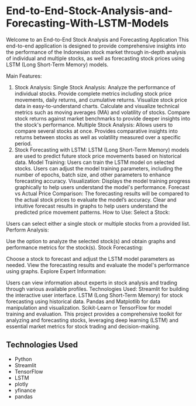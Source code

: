 # End-to-End-Stock-Analysis-and-Forecasting-With-LSTM-Models

Welcome to an End-to-End Stock Analysis and Forecasting Application
This end-to-end application is designed to provide comprehensive insights into the performance of the Indonesian stock market through in-depth analysis of individual and multiple stocks, as well as forecasting stock prices using LSTM (Long Short-Term Memory) models.

Main Features:
1. Stock Analysis:
Single Stock Analysis:
Analyze the performance of individual stocks.
Provide complete metrics including stock price movements, daily returns, and cumulative returns.
Visualize stock price data in easy-to-understand charts.
Calculate and visualize technical metrics such as moving averages (MA) and volatility of stocks.
Compare stock returns against market benchmarks to provide deeper insights into the stock's performance.
Multiple Stock Analysis:
Allows users to compare several stocks at once.
Provides comparative insights into returns between stocks as well as volatility measured over a specific period.
2. Stock Forecasting with LSTM:
LSTM (Long Short-Term Memory) models are used to predict future stock price movements based on historical data.
Model Training:
Users can train the LSTM model on selected stocks.
Users can adjust the model training parameters, including the number of epochs, batch size, and other parameters to enhance forecasting accuracy.
Visualization:
Displays the model training progress graphically to help users understand the model's performance.
Forecast vs Actual Price Comparison: The forecasting results will be compared to the actual stock prices to evaluate the model’s accuracy.
Clear and intuitive forecast results in graphs to help users understand the predicted price movement patterns.
How to Use:
Select a Stock:

Users can select either a single stock or multiple stocks from a provided list.
Perform Analysis:

Use the option to analyze the selected stock(s) and obtain graphs and performance metrics for the stock(s).
Stock Forecasting:

Choose a stock to forecast and adjust the LSTM model parameters as needed.
View the forecasting results and evaluate the model's performance using graphs.
Explore Expert Information:

Users can view information about experts in stock analysis and trading through various available profiles.
Technologies Used:
Streamlit for building the interactive user interface.
LSTM (Long Short-Term Memory) for stock forecasting using historical data.
Pandas and Matplotlib for data manipulation and visualization.
Scikit-Learn or TensorFlow for model training and evaluation.
This project provides a comprehensive toolkit for analyzing and forecasting stocks, leveraging deep learning (LSTM) and essential market metrics for stock trading and decision-making.




## Technologies Used
- Python
- Streamlit
- TensorFlow
- LSTM
- plotly
- yfinance
- pandas
  

